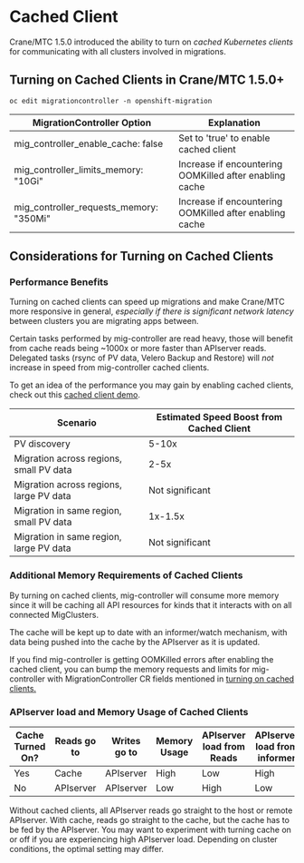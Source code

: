 # Cached Client

Crane/MTC 1.5.0 introduced the ability to turn on _cached Kubernetes clients_ for communicating with all clusters involved in migrations. 

## Turning on Cached Clients in Crane/MTC 1.5.0+

```
oc edit migrationcontroller -n openshift-migration
```

| MigrationController Option              | Explanation                                             |
|-----------------------------------------|---------------------------------------------------------|
| mig_controller_enable_cache: false      | Set to 'true' to enable cached client                   |
| mig_controller_limits_memory: "10Gi"    | Increase if encountering OOMKilled after enabling cache |
| mig_controller_requests_memory: "350Mi" | Increase if encountering OOMKilled after enabling cache |

## Considerations for Turning on Cached Clients

### Performance Benefits

Turning on cached clients can speed up migrations and make Crane/MTC more responsive in general, *especially if there is significant network latency* between clusters you are migrating  apps between. 

Certain tasks performed by mig-controller are read heavy, those will benefit from cache reads being ~1000x or more faster than APIserver reads. Delegated tasks (rsync of PV data, Velero Backup and Restore) will *not* increase in speed from mig-controller cached clients.

To get an idea of the performance you may gain by enabling cached clients, check out this [cached client demo](https://www.youtube.com/watch?v=NuAqTJwq_ao).


| Scenario                                | Estimated Speed Boost from Cached Client |
|-----------------------------------------|------------------------------------------|
| PV discovery                            | 5-10x                                    |
| Migration across regions, small PV data | 2-5x                                     |
| Migration across regions, large PV data | Not significant                          |
| Migration in same region, small PV data | 1x-1.5x                                  |
| Migration in same region, large PV data | Not significant                          |

### Additional Memory Requirements of Cached Clients

By turning on cached clients, mig-controller will consume more memory since it will be caching all API resources for kinds that it interacts with on all connected MigClusters. 

The cache will be kept up to date with an informer/watch mechanism, with data being pushed into the cache by the APIserver as it is updated.

If you find mig-controller is getting OOMKilled errors after enabling the cached client, you can bump the memory requests and limits for mig-controller with MigrationController CR fields mentioned in [turning on cached clients.](#turning-on-cached-clients)

### APIserver load and Memory Usage of Cached Clients

| Cache Turned On? | Reads go to | Writes go to | Memory Usage | APIserver load from Reads | APIserver load from informer |
|------------------|-------------|--------------|--------------|---------------------------|------------------------------|
| Yes              | Cache       | APIserver    | High         | Low                       | High                         |
| No               | APIserver   | APIserver    | Low          | High                      | Low                          |

Without cached clients, all APIserver reads go straight to the host or remote APIserver. With cache, reads go straight to the cache, but the cache has to be fed by the APIserver. You may want to experiment with turning cache on or off if you are experiencing high APIserver load. Depending on cluster conditions, the optimal setting may differ.
